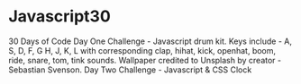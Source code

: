 # Javascript30
30 Days of Code 
Day One Challenge - Javascript drum kit.
Keys include - A, S, D, F, G H, J, K, L with corresponding clap, hihat, kick, openhat, boom, ride, snare, tom, tink sounds.
Wallpaper credited to Unsplash by creator - Sebastian Svenson.
Day Two Challenge - Javascript & CSS Clock
